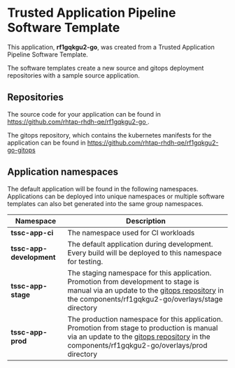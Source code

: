 # Trusted Application Pipeline Software Template

This application, **rf1gqkgu2-go**, was created from a Trusted Application Pipeline Software Template.

The software templates create a new source and gitops deployment repositories with a sample source application. 

## Repositories

The source code for your application can be found in [https://github.com/rhtap-rhdh-qe/rf1gqkgu2-go ](https://github.com/rhtap-rhdh-qe/rf1gqkgu2-go ).
 
The gitops repository, which contains the kubernetes manifests for the application can be found in 
[https://github.com/rhtap-rhdh-qe/rf1gqkgu2-go-gitops ](https://github.com/rhtap-rhdh-qe/rf1gqkgu2-go-gitops ) 

## Application namespaces 

The default application will be found in the following namespaces. Applications can be deployed into unique namespaces or multiple software templates can also bet generated into the same group namespaces.  

|  Namespace   |  Description   |  
| -------- | -------- |
| **tssc-app-ci** | The namespace used for CI workloads |
| **tssc-app-development** | The default application during development. Every build will be deployed to this namespace for testing. |
| **tssc-app-stage** | The staging namespace for this application. Promotion from development to stage is manual via an update to the [gitops repository](https://github.com/rhtap-rhdh-qe/rf1gqkgu2-go-gitops ) in the components/rf1gqkgu2-go/overlays/stage directory |
| **tssc-app-prod** | The production namespace for this application. Promotion from stage to production is manual via an update to the [gitops repository](https://github.com/rhtap-rhdh-qe/rf1gqkgu2-go-gitops ) in the components/rf1gqkgu2-go/overlays/prod directory |